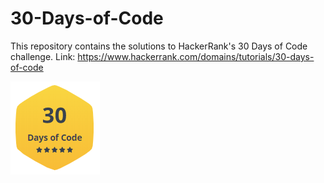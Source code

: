 # 30-Days-of-Code
This repository contains the solutions to HackerRank's 30 Days of Code challenge.
Link: https://www.hackerrank.com/domains/tutorials/30-days-of-code

![Gold Badge](30%20Days%20of%20Code_Gold%20Badge.PNG)
